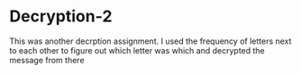 # Decryption-2

This was another decrption assignment. I used the frequency of letters next to each other to figure out which letter was which and decrypted the message from there
